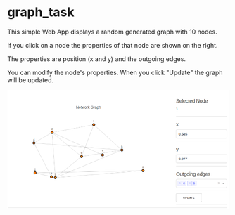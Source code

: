 # graph_task

This simple Web App displays a random generated graph with 10 nodes.

If you click on a node the properties of that node are shown on the right.

The properties are position (x and y) and the outgoing edges.

You can modify the node's properties. When you click "Update" the graph will be updated.

![screenshot](screen_graph.png)
